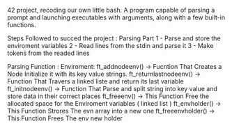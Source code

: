 42 project, recoding our own little bash. A program capable of parsing a prompt and launching executables with arguments, along with a few built-in functions.

Steps Followed to succed the project :
    Parsing Part 
        1 - Parse and store the enviroment variables
        2 - Read lines from the stdin and parse it
        3 - Make tokens from the readed lines



Parsing Function :
    Enviroment:
        ft_addnodeenv() -> Fucntion That Creates a Node Initialize it with its
            key value strings.
        ft_returnlastnodeenv() -> Function That Travers a linked liste 
            and return its  last variable  
        ft_initnodeenv() -> Function That Parse and split string into key value
            and store data in their correct places
        ft_freeenv() -> This Function Free the allocated space for 
            the Enviroment variables ( linked list )
        ft_envholder() -> This Function Strores The evn array 
            into a new one
        ft_freeenvholder() -> This Function Frees The env new holder
